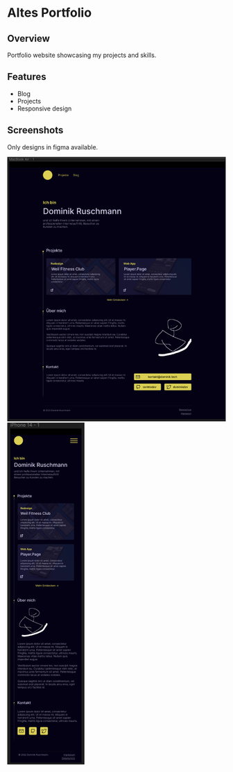 # Altes Portfolio

## Overview

Portfolio website showcasing my projects and skills.

## Features

- Blog
- Projects
- Responsive design

## Screenshots

Only designs in figma available.

![Screenshot 1](images/screenshot1.png)
![Screenshot 2](images/screenshot2.png)

